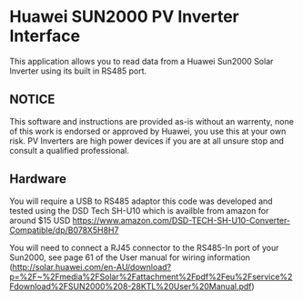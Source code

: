 # Huawei SUN2000 PV Inverter Interface  

This application allows you to read data from a Huawei Sun2000 Solar Inverter using its built in RS485 port.

## NOTICE
This software and instructions are provided as-is without an warrenty, none of this work is endorsed or approved by Huawei, you use this at your own risk. PV Inverters are high power devices if you are at all unsure stop and consult a qualified professional.


## Hardware
You will require a USB to RS485 adaptor this code was developed and tested using the DSD Tech SH-U10 which is availble from amazon for around $15 USD
https://www.amazon.com/DSD-TECH-SH-U10-Converter-Compatible/dp/B078X5H8H7


You will need to connect a RJ45 connector to the RS485-In port of your Sun2000, see page 61 of the User manual for wiring information (http://solar.huawei.com/en-AU/download?p=%2F~%2Fmedia%2FSolar%2Fattachment%2Fpdf%2Feu%2Fservice%2Fdownload%2FSUN2000%208-28KTL%20User%20Manual.pdf)

